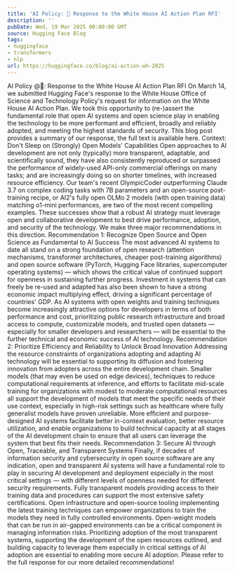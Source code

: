 ```yaml
---
title: 'AI Policy: 🤗 Response to the White House AI Action Plan RFI'
description: ''
pubDate: Wed, 19 Mar 2025 00:00:00 GMT
source: Hugging Face Blog
tags:
- huggingface
- transformers
- nlp
url: https://huggingface.co/blog/ai-action-wh-2025
---
```


AI Policy @🤗: Response to the White House AI Action Plan RFI
On March 14, we submitted Hugging Face's response to the White House Office of Science and Technology Policy's request for information on the White House AI Action Plan. We took this opportunity to (re-)assert the fundamental role that open AI systems and open science play in enabling the technology to be more performant and efficient, broadly and reliably adopted, and meeting the highest standards of security. This blog post provides a summary of our response, the full text is available here.
Context: Don't Sleep on (Strongly) Open Models' Capabilities
Open approaches to AI development are not only (typically) more transparent, adaptable, and scientifically sound, they have also consistently reproduced or surpassed the performance of widely-used API-only commercial offerings on many tasks; and are increasingly doing so on shorter timelines, with increased resource efficiency. Our team's recent OlympicCoder outperforming Claude 3.7 on complex coding tasks with 7B parameters and an open-source post-training recipe, or AI2's fully open OLMo 2 models (with open training data) matching o1-mini performances, are two of the most recent compelling examples. These successes show that a robust AI strategy must leverage open and collaborative development to best drive performance, adoption, and security of the technology. We make three major recommendations in this direction.
Recommendation 1: Recognize Open Source and Open Science as Fundamental to AI Success
The most advanced AI systems to date all stand on a strong foundation of open research (attention mechanisms, transformer architectures, cheaper post-training algorithms) and open source software (PyTorch, Hugging Face libraries, supercomputer operating systems) — which shows the critical value of continued support for openness in sustaining further progress. Investment in systems that can freely be re-used and adapted has also been shown to have a strong economic impact multiplying effect, driving a significant percentage of countries' GDP. As AI systems with open weights and training techniques become increasingly attractive options for developers in terms of both performance and cost, prioritizing public research infrastructure and broad access to compute, customizable models, and trusted open datasets — especially for smaller developers and researchers — will be essential to the further technical and economic success of AI technology.
Recommendation 2: Prioritize Efficiency and Reliability to Unlock Broad Innovation
Addressing the resource constraints of organizations adopting and adapting AI technology will be essential to supporting its diffusion and fostering innovation from adopters across the entire development chain. Smaller models (that may even be used on edge devices), techniques to reduce computational requirements at inference, and efforts to facilitate mid-scale training for organizations with modest to moderate computational resources all support the development of models that meet the specific needs of their use context, especially in high-risk settings such as healthcare where fully generalist models have proven unreliable. More efficient and purpose-designed AI systems facilitate better in-context evaluation, better resource utilization, and enable organizations to build technical capacity at all stages of the AI development chain to ensure that all users can leverage the system that best fits their needs.
Recommendation 3: Secure AI through Open, Traceable, and Transparent Systems
Finally, if decades of information security and cybersecurity in open source software are any indication, open and transparent AI systems will have a fundamental role to play in securing AI development and deployment especially in the most critical settings — with different levels of openness needed for different security requirements. Fully transparent models providing access to their training data and procedures can support the most extensive safety certifications. Open infrastructure and open-source tooling implementing the latest training techniques can empower organizations to train the models they need in fully controlled environments. Open-weight models that can be run in air-gapped environments can be a critical component in managing information risks. Prioritizing adoption of the most transparent systems, supporting the development of the open resources outlined, and building capacity to leverage them especially in critical settings of AI adoption are essential to enabling more secure AI adoption.
Please refer to the full response for our more detailed recommendations!